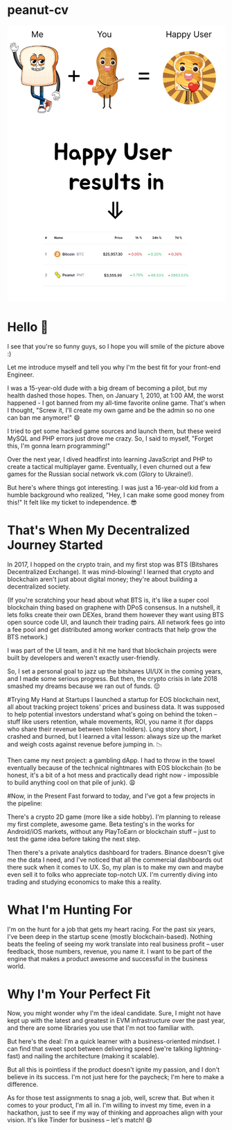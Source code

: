 # peanut-cv

![welcome](./peanut.png)

# Hello 👋

I see that you're so funny guys, so I hope you will smile of the picture above :) 

Let me introduce myself and tell you why I'm the best fit for your front-end Engineer. 

I was a 15-year-old dude with a big dream of becoming a pilot, but my health dashed those hopes. Then, on January 1, 2010, at 1:00 AM, the worst happened - I got banned from my all-time favorite online game. That's when I thought, "Screw it, I'll create my own game and be the admin so no one can ban me anymore!" 😄

I tried to get some hacked game sources and launch them, but these weird MySQL and PHP errors just drove me crazy. So, I said to myself, "Forget this, I'm gonna learn programming!"

Over the next year, I dived headfirst into learning JavaScript and PHP to create a tactical multiplayer game. Eventually, I even churned out a few games for the Russian social network vk.com (Glory to Ukraine!).

But here's where things got interesting. I was just a 16-year-old kid from a humble background who realized, "Hey, I can make some good money from this!" It felt like my ticket to independence. 😎

# That's When My Decentralized Journey Started
In 2017, I hopped on the crypto train, and my first stop was BTS (Bitshares Decentralized Exchange). It was mind-blowing! I learned that crypto and blockchain aren't just about digital money; they're about building a decentralized society.

(If you're scratching your head about what BTS is, it's like a super cool blockchain thing based on graphene with DPoS consensus. In a nutshell, it lets folks create their own DEXes, brand them however they want using BTS open source code UI, and launch their trading pairs. All network fees go into a fee pool and get distributed among worker contracts that help grow the BTS network.)

I was part of the UI team, and it hit me hard that blockchain projects were built by developers and weren't exactly user-friendly.

So, I set a personal goal to jazz up the bitshares UI/UX in the coming years, and I made some serious progress. But then, the crypto crisis in late 2018 smashed my dreams because we ran out of funds. 😔

#Trying My Hand at Startups
I launched a startup for EOS blockchain next, all about tracking project tokens' prices and business data. It was supposed to help potential investors understand what's going on behind the token – stuff like users retention, whale movements, ROI, you name it (for dapps who share their revenue between token holders). 
Long story short, I crashed and burned, but I learned a vital lesson: always size up the market and weigh costs against revenue before jumping in. 📉

Then came my next project: a gambling dApp. I had to throw in the towel eventually because of the technical nightmares with EOS blockchain (to be honest, it's a bit of a hot mess and practically dead right now - impossible to build anything cool on that pile of junk). 😩

#Now, in the Present
Fast forward to today, and I've got a few projects in the pipeline:

There's a crypto 2D game (more like a side hobby). I'm planning to release my first complete, awesome game. Beta testing's in the works for Android/iOS markets, without any PlayToEarn or blockchain stuff – just to test the game idea before taking the next step.

Then there's a private analytics dashboard for traders. Binance doesn't give me the data I need, and I've noticed that all the commercial dashboards out there suck when it comes to UX. So, my plan is to make my own and maybe even sell it to folks who appreciate top-notch UX. I'm currently diving into trading and studying economics to make this a reality.

# What I'm Hunting For
I'm on the hunt for a job that gets my heart racing. For the past six years, I've been deep in the startup scene (mostly blockchain-based). Nothing beats the feeling of seeing my work translate into real business profit – user feedback, those numbers, revenue, you name it. I want to be part of the engine that makes a product awesome and successful in the business world.

#  Why I'm Your Perfect Fit
Now, you might wonder why I'm the ideal candidate. Sure, I might not have kept up with the latest and greatest in EVM infrastructure over the past year, and there are some libraries you use that I'm not too familiar with.

But here's the deal: I'm a quick learner with a business-oriented mindset. I can find that sweet spot between delivering speed (we're talking lightning-fast) and nailing the architecture (making it scalable).

But all this is pointless if the product doesn't ignite my passion, and I don't believe in its success. I'm not just here for the paycheck; I'm here to make a difference.

As for those test assignments to snag a job, well, screw that. But when it comes to your product, I'm all in. I'm willing to invest my time, even in a hackathon, just to see if my way of thinking and approaches align with your vision. It's like Tinder for business – let's match! 😄


